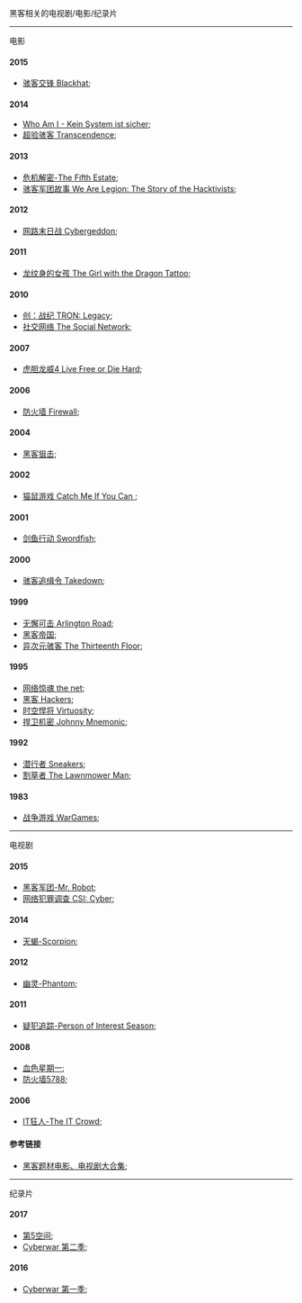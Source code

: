 黑客相关的电视剧/电影/纪录片

________________________________________________________________

电影

#### 2015
+ [骇客交锋 Blackhat](http://movie.douban.com/subject/24530939/);

#### 2014
+ [Who Am I - Kein System ist sicher](http://movie.douban.com/subject/25932086/);
+ [超验骇客 Transcendence](http://movie.douban.com/subject/10810745/);

#### 2013
+ [危机解密-The Fifth Estate](http://movie.douban.com/subject/11580479/);
+ [骇客军团故事 We Are Legion: The Story of the Hacktivists](http://movie.douban.com/subject/24744402/);

#### 2012
+ [网路末日战 Cybergeddon](http://movie.douban.com/subject/19949909/);

#### 2011
+ [龙纹身的女孩 The Girl with the Dragon Tattoo](http://movie.douban.com/subject/4206357/);

#### 2010
+ [创：战纪 TRON: Legacy](http://movie.douban.com/subject/2997134/);
+ [社交网络 The Social Network](http://movie.douban.com/subject/3205624/);

#### 2007
+ [虎胆龙威4 Live Free or Die Hard](http://movie.douban.com/subject/1401535/);

#### 2006
+ [防火墙 Firewall](http://movie.douban.com/subject/1474762/);

#### 2004
+ [黑客狙击](http://movie.douban.com/subject/3098960/);

#### 2002
+ [猫鼠游戏 Catch Me If You Can ](http://movie.douban.com/subject/1305487/);

#### 2001
+ [剑鱼行动 Swordfish](http://movie.douban.com/subject/1304608/);

#### 2000
+ [骇客追缉令 Takedown](http://movie.douban.com/subject/1305675/);

#### 1999
+ [无懈可击 Arlington Road](http://movie.douban.com/subject/1297145/);
+ [黑客帝国](http://movie.douban.com/subject/1291843/);
+ [异次元骇客 The Thirteenth Floor](http://movie.douban.com/subject/1300282/);

#### 1995
+ [网络惊魂 the net](http://movie.douban.com/subject/1812444/);
+ [黑客 Hackers](http://movie.douban.com/subject/1297647/);
+ [时空悍将 Virtuosity](http://movie.douban.com/subject/1293679/);
+ [捍卫机密 Johnny Mnemonic](http://movie.douban.com/subject/1298111/);

#### 1992
+ [潜行者 Sneakers](http://movie.douban.com/subject/1296544/);
+ [割草者 The Lawnmower Man](http://movie.douban.com/subject/1301288/);

#### 1983
+ [战争游戏 WarGames](http://movie.douban.com/subject/1293522/);


________________________________________________________________

电视剧

#### 2015
+ [黑客军团-Mr. Robot](http://movie.douban.com/subject/26290409/);
+ [网络犯罪调查 CSI: Cyber](http://movie.douban.com/subject/25862254/);

#### 2014
+ [天蝎-Scorpion](http://movie.douban.com/subject/25824426/);

#### 2012
+ [幽灵-Phantom](http://movie.douban.com/subject/10740251/);

#### 2011
+ [疑犯追踪-Person of Interest Season](http://movie.douban.com/subject/5980670/);

#### 2008
+ [血色星期一](http://movie.douban.com/subject/3259416/);
+ [防火墙5788](http://movie.douban.com/subject/3272189/);

#### 2006
+ [IT狂人-The IT Crowd](http://movie.douban.com/subject/1758810/);

#### 参考链接
+ [黑客题材电影、电视剧大合集](http://www.freebuf.com/news/55576.html);


________________________________________________________________

纪录片

#### 2017
+ [第5空间](http://tv.sohu.com/20170915/n600161293.shtml);
+ [Cyberwar 第二季](http://www.bilibili.com/video/av6884399/);

#### 2016
+ [Cyberwar 第一季](http://www.bilibili.com/video/av5218921/index_1.html);
